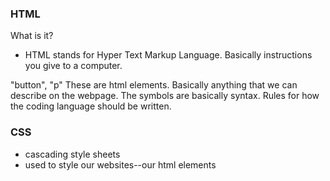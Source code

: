 ### HTML
What is it?
- HTML stands for Hyper Text Markup Language. Basically instructions you give to a computer.

"button", "p" These are html elements. Basically anything that we can describe on the webpage. The symbols are basically syntax. Rules for how the coding language should be written.


### CSS
- cascading style sheets
- used to style our websites--our html elements
